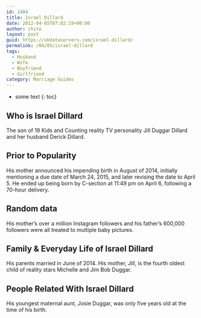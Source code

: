 ```yaml
---
id: 1484
title: Israel Dillard
date: 2012-04-05T07:02:19+00:00
author: chito
layout: post
guid: https://ukdataservers.com/israel-dillard/
permalink: /04/05/israel-dillard
tags:
  - Husband
  - Wife
  - Boyfriend
  - Girlfriend
category: Marriage Guides
---
```


* some text
{: toc}


## Who is  Israel Dillard
                  
                  
                  
The son of 19 Kids and Counting reality TV personality Jill Duggar Dillard and her husband Derick Dillard.
                  
                
                
                
## Prior to Popularity 
                  
                  
                  
His mother announced his impending birth in August of 2014, initially mentioning a due date of March 24, 2015, and later revising the date to April 5. He ended up being born by C-section at 11:49 pm on April 6, following a 70-hour delivery.
                  
                
                
                
## Random data 
                  
                  
                  
His mother&#8217;s over a million Instagram followers and his father&#8217;s 600,000 followers were all treated to multiple baby pictures.
                  
                
                
                
## Family & Everyday Life of Israel Dillard
                  
                  
                  
His parents married in June of 2014. His mother, Jill, is the fourth oldest child of reality stars Michelle and Jim Bob Duggar.
                  
                
                
                
## People Related With  Israel Dillard
                  
                  
                  
His youngest maternal aunt, Josie Duggar, was only five years old at the time of his birth.
                  
                
              
            
          
          
          
    
    
  
